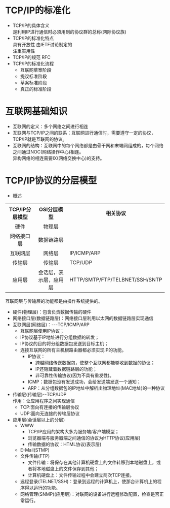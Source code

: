 # TCP/IP的标准化
+ TCP/IP的具体含义  
是利用IP进行通信时必须用到的协议群的总称(网际协议族)
+ TCP/IP的标准化特点  
具有开放性 由IETF讨论制定的  
注重实用性
+ TCP/IP的规范 RFC
+ TCP/IP的标准化流程  
    + 互联网草案阶段
    + 提议标准阶段
    + 草案标准阶段
    + 真正的标准阶段
# 互联网基础知识
+ 互联网的定义：多个网络之间进行相连
+ 互联网与TCP/IP之间的联系：互联网进行通信时，需要遵守一定的协议，TCP/IP就是互联网的协议。
+ 互联网的结构：互联网中的每个网络都是由骨干网和末端网组成的，每个网络之间通过NOC(网络操作中心)相连。  
异构网络的相连需要IX(网络交换中心)的支持。
# TCP/IP协议的分层模型
+ 概述 
<table>
    <tr>
        <th>TCP/IP分层模型</th>
        <th>OSI分层模型</th>
        <th>相关协议</th>
    </tr>
    <tr>
        <td align="center">硬件</td>
        <td align="center">物理层</td>
        <td></td>
    </tr>
    <tr>
        <td align="center">网络接口层</td>
        <td align="center">数据链路层</td>
        <td></td>
    </tr>
    <tr>
        <td align="center">互联网层</td>
        <td align="center">网络层</td>
        <td>IP/ICMP/ARP</td>
    </tr>
    <tr>
        <td align="center">传输层</td>
        <td align="center">传输层</td>
        <td>TCP/UDP</td>
    </tr>
    <tr>
        <td align="center">应用层</td>
        <td align="center">会话层，表示层，应用层</td>
        <td>HTTP/SMTP/FTP/TELBNET/SSH/SNTP</td>
    </tr>
</table>

互联网层与传输层的功能都是由操作系统提供的。  
+ 硬件(物理层)：包含负责数据传输的硬件
+ 网络接口层(数据链路层)：网络接口层利用以太网的数据链路层实现通信
+ 互联网层(网络层)：---TCP/ICMP/ARP
    + 互联网层使用IP协议；
    + IP协议基于IP地址进行分组数据的转发；
    + IP协议的目的将分组数据包发送到目标主机；
    + 连接互联网的所有主机根路由器都必须实现IP的功能。
        + IP协议：
            + 跨越网络传送数据包，使整个互联网都能够收到数据的协议；
            + IP还隐藏着数据链路层的功能；
            + 非可靠性传输协议(因为不具有重发性)。
        + ICMP：数据包没有发送成功，会给发送端发送一个通知；
        + ARP：从分组数据包的IP地址中解析出物理地址(MAC地址)的一种协议
+ 传输层(传输层)--TCP/UDP  
作用：让应用程序之间实现通信
    + TCP:面向有连接的传输层协议
    + UDP:面向无连接的传输层协议
+ 应用层(会话层以上的分层)
    + WWW
        + TCP/IP应用的架构大多为服务端/客户端模型；
        + 浏览器端与服务器端之间通信的协议为HTTP协议(应用层)
        + 传输数据的协议：HTML协议(表示层)
    + E-Mail(STMP)
    + 文件传输(FTP)
        + 文件传输：将保存在其他计算机硬盘上的文件转移到本地磁盘上，或者将本地磁盘上的文件保存到其他；
        + 计算机硬盘上：文件传输过程中会建立两次TCP连接。
    + 远程登录(TELNET/SSH)：登录到远程的计算机上，使那台计算机上的程序得以运行的功能。
    + 网络管理(SNMP)(应用层)：对联网的设备进行远程修改配置，检查是否正常运行。